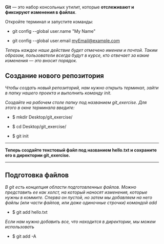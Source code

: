 **Git** — это набор консольных утилит, которые **отслеживают и фиксируют изменения в файлах**.

Откройте терминал и запустите команды:

* git config --global user.name "My Name"

* git config --global user.email myEmail@example.com

*Теперь каждое наше действие будет отмечено именем и почтой. Таким образом, пользователи всегда будут в курсе, кто отвечает за какие изменения — это вносит порядок.*

## Создание нового репозитория ##

*Чтобы создать новый репозиторий, нам нужно открыть терминал, зайти в папку нашего проекта и выполнить команду init.*

*Создайте на рабочем столе папку под названием git_exercise. Для этого в окне терминала введите:*

* $ mkdir Desktop/git_exercise/

* $ cd Desktop/git_exercise/

* $ git init

---------------------------------------------------------------------------------------------

__Теперь создайте текстовый файл под названием hello.txt и сохраните его в директории git_exercise.__

---------------------------------------------------------------------------------------------

## Подготовка файлов ##

*В git есть концепция области подготовленных файлов. Можно представить ее как холст, на который наносят изменения, которые нужны в коммите. Сперва он пустой, но затем мы добавляем на него файлы (или части файлов, или даже одиночные строчки) командой add*

* $ git add hello.txt

*Если нам нужно добавить все, что находится в директории, мы можем использовать*

* $ git add -A